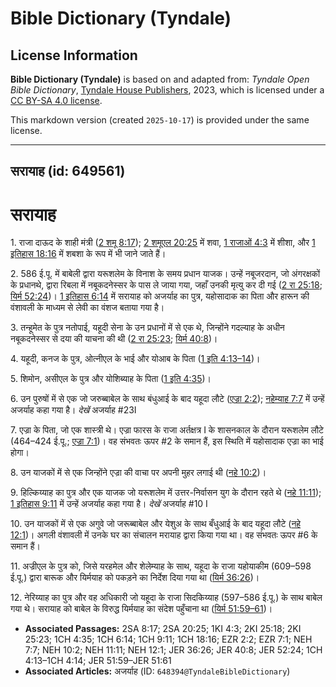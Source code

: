 # Bible Dictionary (Tyndale)

## License Information

**Bible Dictionary (Tyndale)** is based on and adapted from: _Tyndale Open Bible Dictionary_, [Tyndale House Publishers](https://tyndaleopenresources.com/), 2023, which is licensed under a [CC BY-SA 4.0 license](https://creativecommons.org/licenses/by-sa/4.0/legalcode.en).

This markdown version (created `2025-10-17`) is provided under the same license.



--------------------------------

## सरायाह (id: 649561)

सरायाह
======

1\. राजा दाऊद के शाही मंत्री ([2 शमू 8:17](https://ref.ly/2Sam8:17)); [2 शमूएल 20:25](https://ref.ly/2Sam20:25) में शवा, [1 राजाओं 4:3](https://ref.ly/1Kgs4:3) में शीशा, और [1 इतिहास 18:16](https://ref.ly/1Chr18:16) में शबशा के रूप में भी जाने जाते हैं।

2\. 586 ई.पू. में बाबेली द्वारा यरूशलेम के विनाश के समय प्रधान याजक। उन्हें नबूजरदान, जो अंगरक्षकों के प्रधानथे, द्वारा रिबला में नबूकदनेस्सर के पास ले जाया गया, जहाँ उनकी मृत्यु कर दी गई ([2 रा 25:18](https://ref.ly/2Kgs25:18); [यिर्म 52:24](https://ref.ly/Jer52:24))। [1 इतिहास 6:14](https://ref.ly/1Chr6:14) में सरायाह को अजर्याह का पुत्र, यहोसादाक का पिता और हारून की वंशावली के माध्यम से लेवी का वंशज बताया गया है।

3\. तन्हूमेत के पुत्र नतोपाई, यहूदी सेना के उन प्रधानों में से एक थे, जिन्होंने गदल्याह के अधीन नबूकदनेस्सर से दया की याचना की थी ([2 रा 25:23](https://ref.ly/2Kgs25:23); [यिर्म 40:8](https://ref.ly/Jer40:8))।

4\. यहूदी, कनज के पुत्र, ओत्नीएल के भाई और योआब के पिता ([1 इति 4:13–14](https://ref.ly/1Chr4:13-1Chr4:14))।

5\. शिमोन, असीएल के पुत्र और योशिब्याह के पिता ([1 इति 4:35](https://ref.ly/1Chr4:35))।

6\. उन पुरुषों में से एक जो जरुब्बाबेल के साथ बंधुआई के बाद यहूदा लौटे ([एज्रा 2:2](https://ref.ly/Ezra2:2)); [नहेम्याह 7:7](https://ref.ly/Neh7:7) में उन्हें अजर्याह कहा गया है। *देखें* अजर्याह \#23I

7\. एज्रा के पिता, जो एक शास्त्री थे। एज्रा फारस के राजा अर्तक्षत्र I के शासनकाल के दौरान यरूशलेम लौटे (464–424 ई.पू.; [एज्रा 7:1](https://ref.ly/Ezra7:1))। वह संभवतः ऊपर \#2 के समान हैं, इस स्थिति में यहोसादाक एज्रा का भाई होगा।

8\. उन याजकों में से एक जिन्होंने एज्रा की वाचा पर अपनी मुहर लगाई थी ([नहे 10:2](https://ref.ly/Neh10:2))।

9\. हिल्किय्याह का पुत्र और एक याजक जो यरूशलेम में उत्तर\-निर्वासन युग के दौरान रहते थे ([नहे 11:11](https://ref.ly/Neh11:11)); [1 इतिहास 9:11](https://ref.ly/1Chr9:11) में उन्हें अजर्याह कहा गया है। *देखें* अजर्याह \#10 I

10\. उन याजकों में से एक अगुवे जो जरूब्बाबेल और येशुअ के साथ बँधुआई के बाद यहूदा लौटे ([नहे 12:1](https://ref.ly/Neh12:1))। अगली वंशावली में उनके घर का संचालन मरायाह द्वारा किया गया था। वह संभवतः ऊपर \#6 के समान हैं। 

11\. अज्रीएल के पुत्र को, जिसे यरहमेल और शेलेम्याह के साथ, यहूदा के राजा यहोयाकीम (609–598 ई.पू.) द्वारा बारूक और यिर्मयाह को पकड़ने का निर्देश दिया गया था ([यिर्म 36:26](https://ref.ly/Jer36:26))।

12\. नेरिय्याह का पुत्र और वह अधिकारी जो यहूदा के राजा सिदकिय्याह (597–586 ई.पू.) के साथ बाबेल गया थे। सरायाह को बाबेल के विरुद्ध यिर्मयाह का संदेश पहुँचाना था ([यिर्म 51:59–61](https://ref.ly/Jer51:59-Jer51:61))।

* **Associated Passages:** 2SA 8:17; 2SA 20:25; 1KI 4:3; 2KI 25:18; 2KI 25:23; 1CH 4:35; 1CH 6:14; 1CH 9:11; 1CH 18:16; EZR 2:2; EZR 7:1; NEH 7:7; NEH 10:2; NEH 11:11; NEH 12:1; JER 36:26; JER 40:8; JER 52:24; 1CH 4:13–1CH 4:14; JER 51:59–JER 51:61
* **Associated Articles:** अजर्याह (ID: `648394@TyndaleBibleDictionary`)

